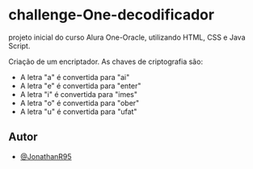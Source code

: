 # challenge-One-decodificador

projeto inicial do curso Alura One-Oracle, utilizando HTML, CSS e Java Script.

Criação de um encriptador. As chaves de criptografia são:


- A letra "a" é convertida para "ai"
- A letra "e" é convertida para "enter"
- A letra "i" é convertida para "imes"
- A letra "o" é convertida para "ober"
- A letra "u" é convertida para "ufat"


## Autor

- [@JonathanR95](https://github.com/JonathanR95)